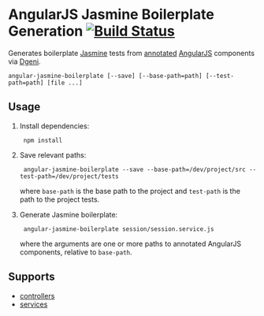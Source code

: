 # AngularJS Jasmine Boilerplate Generation [![Build Status](https://travis-ci.org/namoscato/angular-jasmine-boilerplate.svg?branch=master)](https://travis-ci.org/namoscato/angular-jasmine-boilerplate)

Generates boilerplate [Jasmine](http://jasmine.github.io/) tests from [annotated](https://github.com/angular/angular.js/wiki/Writing-AngularJS-Documentation) [AngularJS](https://angularjs.org/) components via [Dgeni](https://github.com/angular/dgeni).

    angular-jasmine-boilerplate [--save] [--base-path=path] [--test-path=path] [file ...]

## Usage

1. Install dependencies:

        npm install

2. Save relevant paths:

        angular-jasmine-boilerplate --save --base-path=/dev/project/src --test-path=/dev/project/tests

    where `base-path` is the base path to the project and `test-path` is the path to the project tests.

3. Generate Jasmine boilerplate:

        angular-jasmine-boilerplate session/session.service.js

    where the arguments are one or more paths to annotated AngularJS components, relative to `base-path`.

## Supports

* [controllers](https://docs.angularjs.org/guide/controller)
* [services](https://docs.angularjs.org/guide/providers#service-recipe)

